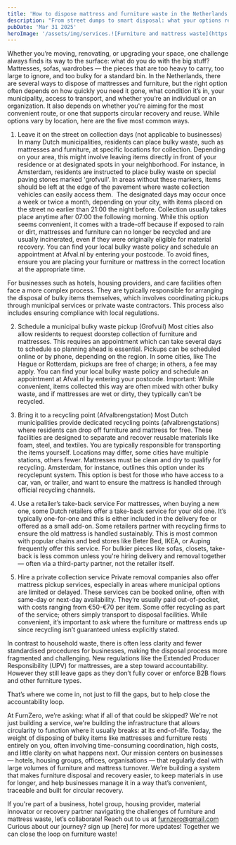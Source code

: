 ```yaml
---
title: 'How to dispose mattress and furniture waste in the Netherlands'
description: "From street dumps to smart disposal: what your options really are in the Netherlands"
pubDate: 'Mar 31 2025'
heroImage: '/assets/img/services.![Furniture and mattress waste](https://github.com/user-attachments/assets/2fa3f0f8-97a0-4813-8a94-2b12a456c9bd)/jpg'
---
```


Whether you’re moving, renovating, or upgrading your space, one challenge always finds its way to the surface: what do you do with the big stuff? Mattresses, sofas, wardrobes — the pieces that are too heavy to carry, too large to ignore, and too bulky for a standard bin. 
In the Netherlands, there are several ways to dispose of mattresses and furniture, but the right option often depends on how quickly you need it gone, what condition it’s in, your municipality, access to transport, and whether you’re an individual or an organization. It also depends on whether you're aiming for the most convenient route, or one that supports circular recovery and reuse. While options vary by location, here are the five most common ways.

1. Leave it on the street on collection days (not applicable to businesses)
In many Dutch municipalities, residents can place bulky waste, such as mattresses and furniture, at specific locations for collection. Depending on your area, this might involve leaving items directly in front of your residence or at designated spots in your neighborhood.​
For instance, in Amsterdam, residents are instructed to place bulky waste on special paving stones marked 'grofvuil'. In areas without these markers, items should be left at the edge of the pavement where waste collection vehicles can easily access them. ​
The designated days may occur once a week or twice a month, depending on your city, with items placed on the street no earlier than 21:00 the night before. Collection usually takes place anytime after 07:00 the following morning.
While this option seems convenient, it comes with a trade-off because if exposed to rain or dirt, mattresses and furniture can no longer be recycled and are usually incinerated, even if they were originally eligible for material recovery. 
You can find your local bulky waste policy and schedule an appointment at Afval.nl by entering your postcode.
To avoid fines, ensure you are placing your furniture or mattress in the correct location at the appropriate time.

For businesses such as hotels, housing providers, and care facilities often face a more complex process. They are typically responsible for arranging the disposal of bulky items themselves, which involves coordinating pickups through municipal services or private waste contractors. This process also includes ensuring compliance with local regulations.

2. Schedule a municipal bulky waste pickup (Grofvuil)
Most cities also allow residents to request doorstep collection of furniture and mattresses. This requires an appointment which can take several days to schedule so planning ahead is essential.
Pickups can be scheduled online or by phone, depending on the region.
In some cities, like The Hague or Rotterdam, pickups are free of charge; in others, a fee may apply.
You can find your local bulky waste policy and schedule an appointment at Afval.nl by entering your postcode.
Important: While convenient, items collected this way are often mixed with other bulky waste, and if mattresses are wet or dirty, they typically can’t be recycled.

3. Bring it to a recycling point (Afvalbrengstation)
Most Dutch municipalities provide dedicated recycling points (afvalbrengstations) where residents can drop off furniture and mattress for free. These facilities are designed to separate and recover reusable materials like foam, steel, and textiles.
You are typically responsible for transporting the items yourself.
Locations may differ, some cities have multiple stations, others fewer.
Mattresses must be clean and dry to qualify for recycling. Amsterdam, for instance, outlines this option under its recyclepunt system.
This option is best for those who have access to a car, van, or trailer, and want to ensure the mattress is handled through official recycling channels.

4. Use a retailer’s take-back service
For mattresses, when buying a new one, some Dutch retailers offer a take-back service for your old one.
It’s typically one-for-one and this is either included in the delivery fee or offered as a small add-on.
Some retailers partner with recycling firms to ensure the old mattress is handled sustainably. This is most common with popular chains and bed stores like Beter Bed, IKEA, or Auping frequently offer this service.
For bulkier pieces like sofas, closets, take-back is less common unless you're hiring delivery and removal together — often via a third-party partner, not the retailer itself. 

5. Hire a private collection service
Private removal companies also offer mattress pickup services, especially in areas where municipal options are limited or delayed.
These services can be booked online, often with same-day or next-day availability.
They’re usually paid out-of-pocket, with costs ranging from €50-€70 per item.
Some offer recycling as part of the service; others simply transport to disposal facilities.
While convenient, it’s important to ask where the furniture or mattress ends up since recycling isn’t guaranteed unless explicitly stated.

In contrast to household waste, there is often less clarity and fewer standardised procedures for businesses, making the disposal process more fragmented and challenging. New regulations like the Extended Producer Responsibility (UPV) for mattresses, are a step toward accountability. However they still leave gaps as they don’t fully cover or enforce B2B flows and other furniture types.

That’s where we come in, not just to fill the gaps, but to help close the accountability loop.

At FurnZero, we’re asking: what if all of that could be skipped?
We're not just building a service, we're building the infrastructure that allows circularity to function where it usually breaks: at its end-of-life. Today, the weight of disposing of bulky items like mattresses and furniture rests entirely on you, often involving time-consuming coordination, high costs, and little clarity on what happens next. 
Our mission centers on businesses — hotels, housing groups, offices, organisations — that regularly deal with large volumes of furniture and mattress turnover. We’re building a system that makes furniture disposal and recovery easier, to keep materials in use for longer, and help businesses manage it in a way that’s convenient, traceable and built for circular recovery. 

If you're part of a business, hotel group, housing provider, material innovator or recovery partner navigating the challenges of furniture and mattress waste, let’s collaborate! Reach out to us at furnzero@gmail.com Curious about our journey? sign up [here] for more updates! Together we can close the loop on furniture waste! 

